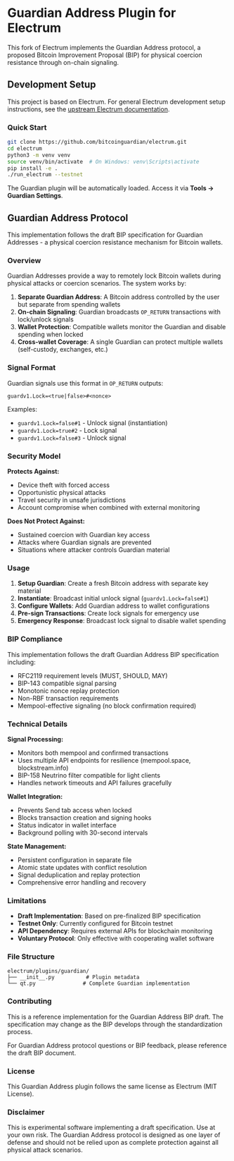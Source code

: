 # Guardian Address Plugin for Electrum

This fork of Electrum implements the Guardian Address protocol, a proposed Bitcoin Improvement Proposal (BIP) for physical coercion resistance through on-chain signaling.

## Development Setup

This project is based on Electrum. For general Electrum development setup instructions, see the [upstream Electrum documentation](https://github.com/spesmilo/electrum).

### Quick Start

```bash
git clone https://github.com/bitcoinguardian/electrum.git
cd electrum
python3 -m venv venv
source venv/bin/activate  # On Windows: venv\Scripts\activate
pip install -e .
./run_electrum --testnet
```

The Guardian plugin will be automatically loaded. Access it via **Tools → Guardian Settings**.

## Guardian Address Protocol

This implementation follows the draft BIP specification for Guardian Addresses - a physical coercion resistance mechanism for Bitcoin wallets.

### Overview

Guardian Addresses provide a way to remotely lock Bitcoin wallets during physical attacks or coercion scenarios. The system works by:

1. **Separate Guardian Address**: A Bitcoin address controlled by the user but separate from spending wallets
2. **On-chain Signaling**: Guardian broadcasts `OP_RETURN` transactions with lock/unlock signals
3. **Wallet Protection**: Compatible wallets monitor the Guardian and disable spending when locked
4. **Cross-wallet Coverage**: A single Guardian can protect multiple wallets (self-custody, exchanges, etc.)

### Signal Format

Guardian signals use this format in `OP_RETURN` outputs:

```
guardv1.Lock=<true|false>#<nonce>
```

Examples:
- `guardv1.Lock=false#1` - Unlock signal (instantiation)
- `guardv1.Lock=true#2` - Lock signal
- `guardv1.Lock=false#3` - Unlock signal

### Security Model

**Protects Against:**
- Device theft with forced access
- Opportunistic physical attacks
- Travel security in unsafe jurisdictions
- Account compromise when combined with external monitoring

**Does Not Protect Against:**
- Sustained coercion with Guardian key access
- Attacks where Guardian signals are prevented
- Situations where attacker controls Guardian material

### Usage

1. **Setup Guardian**: Create a fresh Bitcoin address with separate key material
2. **Instantiate**: Broadcast initial unlock signal (`guardv1.Lock=false#1`)
3. **Configure Wallets**: Add Guardian address to wallet configurations
4. **Pre-sign Transactions**: Create lock signals for emergency use
5. **Emergency Response**: Broadcast lock signal to disable wallet spending

### BIP Compliance

This implementation follows the draft Guardian Address BIP specification including:

- RFC2119 requirement levels (MUST, SHOULD, MAY)
- BIP-143 compatible signal parsing
- Monotonic nonce replay protection
- Non-RBF transaction requirements
- Mempool-effective signaling (no block confirmation required)

### Technical Details

**Signal Processing:**
- Monitors both mempool and confirmed transactions
- Uses multiple API endpoints for resilience (mempool.space, blockstream.info)
- BIP-158 Neutrino filter compatible for light clients
- Handles network timeouts and API failures gracefully

**Wallet Integration:**
- Prevents Send tab access when locked
- Blocks transaction creation and signing hooks
- Status indicator in wallet interface
- Background polling with 30-second intervals

**State Management:**
- Persistent configuration in separate file
- Atomic state updates with conflict resolution
- Signal deduplication and replay protection
- Comprehensive error handling and recovery

### Limitations

- **Draft Implementation**: Based on pre-finalized BIP specification
- **Testnet Only**: Currently configured for Bitcoin testnet
- **API Dependency**: Requires external APIs for blockchain monitoring
- **Voluntary Protocol**: Only effective with cooperating wallet software

### File Structure

```
electrum/plugins/guardian/
├── __init__.py          # Plugin metadata
└── qt.py               # Complete Guardian implementation
```

### Contributing

This is a reference implementation for the Guardian Address BIP draft. The specification may change as the BIP develops through the standardization process.

For Guardian Address protocol questions or BIP feedback, please reference the draft BIP document.

### License

This Guardian Address plugin follows the same license as Electrum (MIT License).

### Disclaimer

This is experimental software implementing a draft specification. Use at your own risk. The Guardian Address protocol is designed as one layer of defense and should not be relied upon as complete protection against all physical attack scenarios.